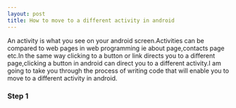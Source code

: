 ```yaml
---
layout: post
title: How to move to a different activity in android
---
```


An activity is what you see on your android screen.Activities can be compared to web pages in web
programming ie about page,contacts page etc.In the same way clicking to a button or link directs you to a 
different page,clicking a button in android can direct you to a different activity.I am going to take you through
the process of writing code that will enable you to move to a different activity in android.

### Step 1

